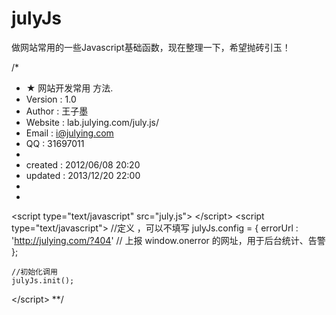 julyJs
======

做网站常用的一些Javascript基础函数，现在整理一下，希望抛砖引玉！


/*
 * ★ 网站开发常用 方法.
 * Version  : 1.0
 * Author   : 王子墨
 * Website  : lab.julying.com/july.js/
 * Email    : i@julying.com
 * QQ       : 31697011
 *
 * created  : 2012/06/08 20:20
 * updated  : 2013/12/20 22:00
 *
 *
 &lt;script type="text/javascript" src="july.js"&gt; &lt;/script&gt;
 &lt;script type="text/javascript"&gt;
	//定义 ，可以不填写
	julyJs.config = {
		errorUrl : 'http://julying.com/?404' // 上报 window.onerror 的网址，用于后台统计、告警
	};

	//初始化调用
	julyJs.init();
 &lt;/script&gt;
**/

 
 

